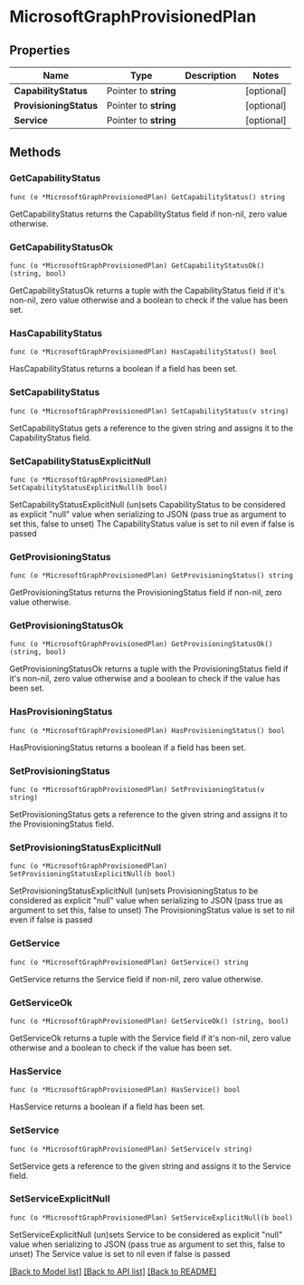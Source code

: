 # MicrosoftGraphProvisionedPlan

## Properties

Name | Type | Description | Notes
------------ | ------------- | ------------- | -------------
**CapabilityStatus** | Pointer to **string** |  | [optional] 
**ProvisioningStatus** | Pointer to **string** |  | [optional] 
**Service** | Pointer to **string** |  | [optional] 

## Methods

### GetCapabilityStatus

`func (o *MicrosoftGraphProvisionedPlan) GetCapabilityStatus() string`

GetCapabilityStatus returns the CapabilityStatus field if non-nil, zero value otherwise.

### GetCapabilityStatusOk

`func (o *MicrosoftGraphProvisionedPlan) GetCapabilityStatusOk() (string, bool)`

GetCapabilityStatusOk returns a tuple with the CapabilityStatus field if it's non-nil, zero value otherwise
and a boolean to check if the value has been set.

### HasCapabilityStatus

`func (o *MicrosoftGraphProvisionedPlan) HasCapabilityStatus() bool`

HasCapabilityStatus returns a boolean if a field has been set.

### SetCapabilityStatus

`func (o *MicrosoftGraphProvisionedPlan) SetCapabilityStatus(v string)`

SetCapabilityStatus gets a reference to the given string and assigns it to the CapabilityStatus field.

### SetCapabilityStatusExplicitNull

`func (o *MicrosoftGraphProvisionedPlan) SetCapabilityStatusExplicitNull(b bool)`

SetCapabilityStatusExplicitNull (un)sets CapabilityStatus to be considered as explicit "null" value
when serializing to JSON (pass true as argument to set this, false to unset)
The CapabilityStatus value is set to nil even if false is passed
### GetProvisioningStatus

`func (o *MicrosoftGraphProvisionedPlan) GetProvisioningStatus() string`

GetProvisioningStatus returns the ProvisioningStatus field if non-nil, zero value otherwise.

### GetProvisioningStatusOk

`func (o *MicrosoftGraphProvisionedPlan) GetProvisioningStatusOk() (string, bool)`

GetProvisioningStatusOk returns a tuple with the ProvisioningStatus field if it's non-nil, zero value otherwise
and a boolean to check if the value has been set.

### HasProvisioningStatus

`func (o *MicrosoftGraphProvisionedPlan) HasProvisioningStatus() bool`

HasProvisioningStatus returns a boolean if a field has been set.

### SetProvisioningStatus

`func (o *MicrosoftGraphProvisionedPlan) SetProvisioningStatus(v string)`

SetProvisioningStatus gets a reference to the given string and assigns it to the ProvisioningStatus field.

### SetProvisioningStatusExplicitNull

`func (o *MicrosoftGraphProvisionedPlan) SetProvisioningStatusExplicitNull(b bool)`

SetProvisioningStatusExplicitNull (un)sets ProvisioningStatus to be considered as explicit "null" value
when serializing to JSON (pass true as argument to set this, false to unset)
The ProvisioningStatus value is set to nil even if false is passed
### GetService

`func (o *MicrosoftGraphProvisionedPlan) GetService() string`

GetService returns the Service field if non-nil, zero value otherwise.

### GetServiceOk

`func (o *MicrosoftGraphProvisionedPlan) GetServiceOk() (string, bool)`

GetServiceOk returns a tuple with the Service field if it's non-nil, zero value otherwise
and a boolean to check if the value has been set.

### HasService

`func (o *MicrosoftGraphProvisionedPlan) HasService() bool`

HasService returns a boolean if a field has been set.

### SetService

`func (o *MicrosoftGraphProvisionedPlan) SetService(v string)`

SetService gets a reference to the given string and assigns it to the Service field.

### SetServiceExplicitNull

`func (o *MicrosoftGraphProvisionedPlan) SetServiceExplicitNull(b bool)`

SetServiceExplicitNull (un)sets Service to be considered as explicit "null" value
when serializing to JSON (pass true as argument to set this, false to unset)
The Service value is set to nil even if false is passed

[[Back to Model list]](../README.md#documentation-for-models) [[Back to API list]](../README.md#documentation-for-api-endpoints) [[Back to README]](../README.md)


